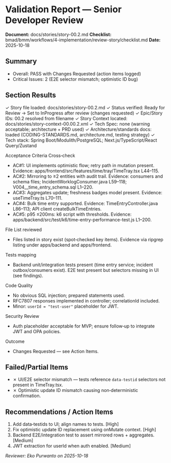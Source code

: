 # Validation Report — Senior Developer Review

**Document:** docs/stories/story-00.2.md
**Checklist:** bmad/bmm/workflows/4-implementation/review-story/checklist.md
**Date:** 2025-10-18

## Summary
- Overall: PASS with Changes Requested (action items logged)
- Critical Issues: 2 (E2E selector mismatch; optimistic ID bug)

## Section Results

✓ Story file loaded: docs/stories/story-00.2.md
✓ Status verified: Ready for Review → Set to InProgress after review (changes requested)
✓ Epic/Story IDs: 00.2 resolved from filename
✓ Story Context located: docs/stories/story-context-00.00.2.xml
✓ Tech Spec: none (warning acceptable; architecture + PRD used)
✓ Architecture/standards docs: loaded (CODING-STANDARDS.md, architecture.md, testing strategy)
✓ Tech stack: Spring Boot/Modulith/PostgreSQL; Next.js/TypeScript/React Query/Zustand

Acceptance Criteria Cross‑check
- AC#1: UI implements optimistic flow; retry path in mutation present. Evidence: apps/frontend/src/features/time/tray/TimeTray.tsx L44–115.
- AC#2: Mirroring to ≥2 entities with audit trail. Evidence: consumers and schema files; IncidentWorklogConsumer.java L59–118; V004__time_entry_schema.sql L1–220.
- AC#3: Aggregates update; freshness badges model present. Evidence: useTimeTray.ts L70–111.
- AC#4: Bulk time entry supported. Evidence: TimeEntryController.java L86–113; API client createBulkTimeEntries.
- AC#5: p95 ≤200ms: k6 script with thresholds. Evidence: apps/backend/src/test/k6/time-entry-performance-test.js L1–200.

File List reviewed
- Files listed in story exist (spot‑checked key items). Evidence via ripgrep listing under apps/backend and apps/frontend.

Tests mapping
- Backend unit/integration tests present (time entry service; incident outbox/consumers exist). E2E test present but selectors missing in UI (see findings).

Code Quality
- No obvious SQL injection; prepared statements used.
- RFC7807 responses implemented in controller; correlationId included.
- Minor: `userId = "test-user"` placeholder for JWT.

Security Review
- Auth placeholder acceptable for MVP; ensure follow‑up to integrate JWT and OPA policies.

Outcome
- Changes Requested — see Action Items.

## Failed/Partial Items
- ✗ UI/E2E selector mismatch — tests reference `data-testid` selectors not present in TimeTray.tsx.
- ✗ Optimistic update ID mismatch causing non‑deterministic confirmation.

## Recommendations / Action Items
1. Add data‑testids to UI; align names to tests. [High]
2. Fix optimistic update ID replacement using onMutate context. [High]
3. Backend E2E/integration test to assert mirrored rows + aggregates. [Medium]
4. JWT extraction for userId when auth enabled. [Medium]

_Reviewer: Eko Purwanto on 2025-10-18_
